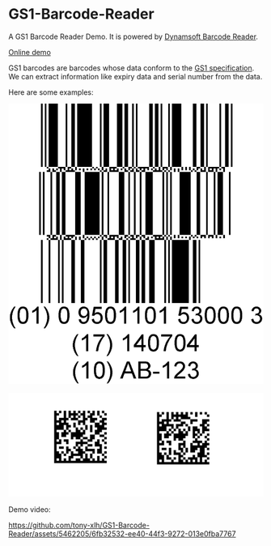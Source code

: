 # GS1-Barcode-Reader

A GS1 Barcode Reader Demo. It is powered by [Dynamsoft Barcode Reader](https://www.dynamsoft.com/barcode-reader/overview/).

[Online demo](https://magnificent-pie-f6f946.netlify.app/)

GS1 barcodes are barcodes whose data conform to the [GS1 specification](https://ref.gs1.org/standards/genspecs/). We can extract information like expiry data and serial number from the data.

Here are some examples:

![stacked](./sample-images/databar_expanded_stacked.png)

![datamatrix](./sample-images/gs1-datamatrix.jpg)

Demo video:

https://github.com/tony-xlh/GS1-Barcode-Reader/assets/5462205/6fb32532-ee40-44f3-9272-013e0fba7767
